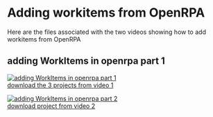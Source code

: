 # Adding workitems from OpenRPA 

Here are the files associated with the two videos showing how to add workitems from OpenRPA

## adding WorkItems in openrpa part 1
[![adding WorkItems in openrpa part 1](https://img.youtube.com/vi/_y9HU_XPD9c/0.jpg)](https://www.youtube.com/watch?v=_y9HU_XPD9c)  
[download the 3 projects from video 1](part1.zip)

[![adding WorkItems in openrpa part 2](https://img.youtube.com/vi/B9BnbrhG1yg/0.jpg)](https://www.youtube.com/watch?v=B9BnbrhG1yg)  
[download project from video 2](part2.zip)